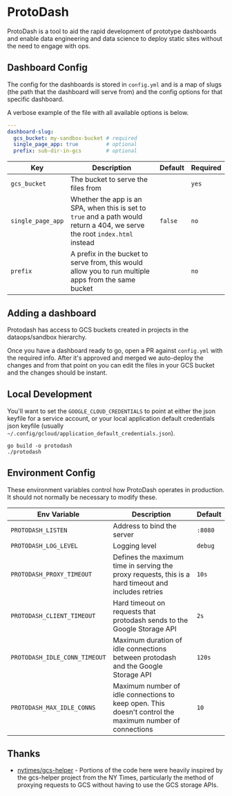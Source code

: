 # ProtoDash

ProtoDash is a tool to aid the rapid development of prototype dashboards and enable data engineering and data science to deploy static sites without the need to engage with ops.

## Dashboard Config

The config for the dashboards is stored in `config.yml` and is a map of slugs (the path that the dashboard will serve from) and the config options for that specific dashboard.

A verbose example of the file with all available options is below.

```yaml
---
dashboard-slug:
  gcs_bucket: my-sandbox-bucket # required
  single_page_app: true         # optional
  prefix: sub-dir-in-gcs        # optional
```

| Key               | Description                                                                                                                 | Default | Required |
|-------------------|-----------------------------------------------------------------------------------------------------------------------------|---------|----------|
| `gcs_bucket`      | The bucket to serve the files from                                                                                          |         | `yes`    |
| `single_page_app` | Whether the app is an SPA, when this is set to `true` and a path would return a 404, we serve the root `index.html` instead | `false` | `no`     |
| `prefix`          | A prefix in the bucket to serve from, this would allow you to run multiple apps from the same bucket                        |         | `no`     |

## Adding a dashboard

Protodash has access to GCS buckets created in projects in the dataops/sandbox hierarchy.

Once you have a dashboard ready to go, open a PR against `config.yml` with the required info. After it's approved and merged we auto-deploy the changes and from that point on you can edit the files in your GCS bucket and the changes should be instant.

## Local Development

You'll want to set the `GOOGLE_CLOUD_CREDENTIALS` to point at either the json keyfile for a service account, or your local application default credentials json keyfile (usually `~/.config/gcloud/application_default_credentials.json`).

```
go build -o protodash
./protodash
```

## Environment Config

These environment variables control how ProtoDash operates in production. It should not normally be necessary to modify these.

| Env Variable                  | Description                                                                                             | Default |
|-------------------------------|---------------------------------------------------------------------------------------------------------|---------|
| `PROTODASH_LISTEN`            | Address to bind the server                                                                              | `:8080` |
| `PROTODASH_LOG_LEVEL`         | Logging level                                                                                           | `debug` |
| `PROTODASH_PROXY_TIMEOUT`     | Defines the maximum time in serving the proxy requests, this is a hard timeout and includes retries     | `10s`   |
| `PROTODASH_CLIENT_TIMEOUT`    | Hard timeout on requests that protodash sends to the Google Storage API                                 | `2s`    |
| `PROTODASH_IDLE_CONN_TIMEOUT` | Maximum duration of idle connections between protodash and the Google Storage API                       | `120s`  |
| `PROTODASH_MAX_IDLE_CONNS`    | Maximum number of idle connections to keep open. This doesn't control the maximum number of connections | `10`    |

## Thanks

* [nytimes/gcs-helper](https://github.com/nytimes/gcs-helper) - Portions of the code here were heavily inspired by the gcs-helper project from the NY Times, particularly the method of proxying requests to GCS without having to use the GCS storage APIs.
